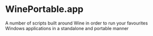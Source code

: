 # WinePortable.app
A number of scripts built around Wine in order to run your favourites Windows applications in a standalone and portable manner
